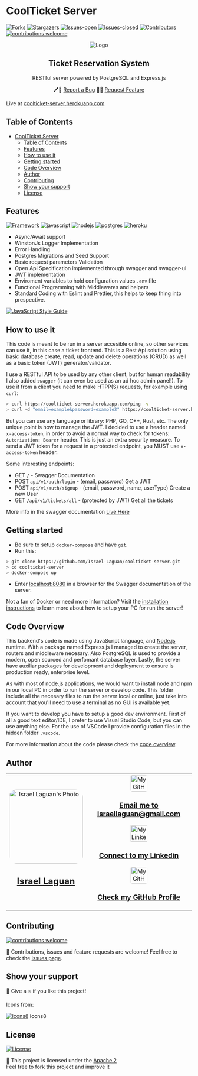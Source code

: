 # CoolTicket Server

[![Forks][forks-shield]][forks-url]
[![Stargazers][stars-shield]][stars-url]
[![Issues-open][issues-open-shield]][issues-url]
[![Issues-closed][issues-closed-shield]][issues-url]
[![Contributors][contributors-shield]][contributors-url]
[![contributions welcome][contributions-welcome]][issues-url]

<div align="center">
  <img src="https://img.icons8.com/clouds/100/000000/ticket.png" alt="Logo"/>
  <div align="center">
    <h2>Ticket Reservation System</h2>
    <p>RESTful server powered by PostgreSQL and Express.js</p>
    🖊️🐞
    <a href="https://github.com/Israel-Laguan/coolticket-server/issues">Report a Bug</a>
    🙋‍♂️
    <a href="https://github.com/Israel-Laguan/coolticket-server/issues">Request Feature</a>
  </div>
</div>

Live at [coolticket-server.herokuapp.com][live]

## Table of Contents

- [CoolTicket Server](#coolticket-server)
  - [Table of Contents](#table-of-contents)
  - [Features](#features)
  - [How to use it](#how-to-use-it)
  - [Getting started](#getting-started)
  - [Code Overview](#code-overview)
  - [Author](#author)
  - [Contributing](#contributing)
  - [Show your support](#show-your-support)
  - [License](#license)

## Features

[![Framework][badge-framework]][framework-url]
![javascript][]
![nodejs][]
![postgres][]
![heroku][]

- Async/Await support
- WinstonJs Logger Implementation
- Error Handling
- Postgres Migrations and Seed Support
- Basic request parameters Validation
- Open Api Specification implemented through swagger and swagger-ui
- JWT implementation
- Enviroment variables to hold configuration values `.env` file
- Functional Programming with Middlewares and helpers
- Standard Coding with Eslint and Prettier, this helps to keep thing into prespective.

[![JavaScript Style Guide][badge-standard]][standard-style]

## How to use it

This code is meant to be run in a server accesible online, so other services can use it, in this case a ticket frontend. This is a Rest Api solution using basic database create, read, update and delete operations (CRUD) as well as a basic token (JWT) generator/validator.

I use a RESTful API to be used by any other client, but for human readability I also added `swagger` (it can even be used as an ad hoc admin panel!). To use it from a client you need to make HTPP(S) requests, for example using `curl`:

```sh
> curl https://coolticket-server.herokuapp.com/ping -v
> curl -d "email=example&password=example2" https://coolticket-server.herokuapp.com/api/v1/auth/login
```

But you can use any language or library: PHP, GO, C++, Rust, etc. The only unique point is how to manage the JWT. I decided to use a header named `x-access-token`, in order to avoid a normal way to check for tokens: `Autorization: Bearer` header. This is just an extra security measure. To send a JWT token for a request in a protected endpoint, you MUST use `x-access-token` header.

Some interesting endpoints:

- GET `/` - Swagger Documentation
- POST `api/v1/auth/login` -  (email, password) Get a JWT
- POST `api/v1/auth/signup` -  (email, password, name, userType) Create a new User
- GET `/api/v1/tickets/all` - (protected by JWT) Get all the tickets

More info in the swagger documentation [Live Here][live]

## Getting started

- Be sure to setup `docker-compose` and have `git`.
- Run this:

```sh
> git clone https://github.com/Israel-Laguan/coolticket-server.git
> cd coolticket-server
> docker-compose up
```

- Enter [localhost:8080][] in a browser for the Swagger documentation of the server.

Not a fan of Docker or need more information? Visit the [installation instructions](docs/INSTALLATION.md) to learn more about how to setup your PC for run the server!

## Code Overview

This backend's code is made using JavaScript language, and [Node.js](nodejs.org) runtime. With a package named Express.js I managed to create the server, routers and middleware necesary. Also PostgreSQL is used to provide a modern, open sourced and perfomant database layer. Lastly, the server have auxiliar packages for development and deployment to ensure is production ready, enterprise level.

As with most of node.js applications, we would want to install node and npm in our local PC in order to run the server or develop code. This folder include all the necesary files to run the server local or online, just take into account that you'll need to use a terminal as no GUI is available yet.

If you want to develop you have to setup a good dev environment. First of all a good text editor/IDE, I prefer to use Visual Studio Code, but you can use anything else. For the use of VSCode I provide configuration files in the hidden folder `.vscode`.

For more information about the code please check the [code overview](docs/CODE_OVERVIEW.md).

## Author

<table style="width:100%">
  <tr>
    <td>
        <div align="center">
            <a href="./docs/img/photo.png" target="_blank" rel="author">
                <img src="https://avatars2.githubusercontent.com/u/36519478?s=460&v=4" style="border-radius: 10%; min-width: 100px;" alt="Israel Laguan's Photo" width="200px">
            </a>
            <h2>
                <a href="https://israel-laguan.github.io/" target="_blank" rel="author">
                    Israel Laguan
                </a>
            </h2>
        </div>
    </td>
    <td>
        <div align="center">
            <a href="mailto:israellaguan@gmail.com" target="_blank" rel="author">
                <img src="https://img.icons8.com/color/48/000000/message-squared.png" style="border-radius: 10%" alt="My GitHub" height="45px">
                <h3>
                    Email me to 
                    <a href="mailto:israellaguan@gmail.com">
                        israellaguan@gmail.com
                    </a>
                </h3>
            </a>
            <a href="https://www.linkedin.com/in/israellaguan/" target="_blank" rel="author">
                <img src="https://img.icons8.com/color/48/000000/linkedin.png" alt="My Linkedin" height="45px">
                <h3>
                    Connect to my Linkedin
                </h3>
            </a>
            <a href="https://github.com/Israel-Laguan" target="_blank" rel="author">
                <img src="https://img.icons8.com/color/48/000000/github--v1.png" 
			style="border-radius: 10%" alt="My GitHub" height="45px"
		>
                <h3>
                    Check my GitHub Profile
                </h3>
            </a>
        </div>
    </td>
  </tr>
</table> 

## Contributing

[![contributions welcome][contributions-welcome]][issues-url]

🤝 Contributions, issues and feature requests are welcome!
Feel free to check the [issues page][issues-url].

## Show your support

🤗 Give a ⭐️ if you like this project!

Icons from:

[![Icons8][icons8-logo]][Icons8] Icons8

## License

[![License][badge-apache]][apache-license]

📝 This project is licensed under the [Apache 2](LICENSE)\
Feel free to fork this project and improve it

<!-- MARKDOWN LINKS & IMAGES -->
[contributors-shield]: https://img.shields.io/github/contributors/Israel-Laguan/coolticket-server?style=for-the-badge
[contributors-url]: https://github.com/Israel-Laguan/coolticket-server/graphs/contributors
[forks-shield]: https://img.shields.io/github/forks/Israel-Laguan/coolticket-server?style=for-the-badge
[forks-url]: https://github.com/Israel-Laguan/coolticket-server/network/members
[stars-shield]: https://img.shields.io/github/stars/Israel-Laguan/coolticket-server?style=for-the-badge
[stars-url]: https://github.com/Israel-Laguan/coolticket-server/stargazers
[issues-open-shield]: https://img.shields.io/github/issues/Israel-Laguan/coolticket-server?style=for-the-badge
[issues-url]: https://github.com/Israel-Laguan/coolticket-server/issues
[issues-closed-shield]: https://img.shields.io/github/issues-closed/Israel-Laguan/coolticket-server?style=for-the-badge
[badge-framework]: https://img.shields.io/badge/express.js-v4.x-9cf?style=for-the-badge
[framework-url]: https://expressjs.com/
[contributions-welcome]: https://img.shields.io/badge/contributions-welcome-brightgreen.svg?style=for-the-badge
[badge-license]: https://img.shields.io/:license-mit-blue.svg?style=for-the-badge
[javascript]: https://img.shields.io/badge/JAVASCRIPT-ES6%2B-F7DF1E?style=for-the-badge&logo=javascript
[nodejs]: https://img.shields.io/badge/node.js-V14.x-339933?style=for-the-badge&logo=node.js
[heroku]: https://img.shields.io/badge/Hosting-heroku-430098?style=for-the-badge&logo=heroku
[postgres]: https://img.shields.io/badge/database-postgreSQL-47A248?style=for-the-badge&logo=postgresql
[badge-apache]: https://img.shields.io/badge/License-Apache%202.0-blue.svg?style=for-the-badge
[apache-license]: https://opensource.org/licenses/Apache-2.0
[Icons8]: https://icons8.com/
[icons8-logo]: https://img.icons8.com/fluent/20/000000/icons8-new-logo.png
[live]: https://coolticket-server.herokuapp.com/
[localhost:8080]: http://localhost:8080/
[badge-standard]: https://cdn.rawgit.com/standard/standard/master/badge.svg
[standard-style]: https://github.com/standard/standard
